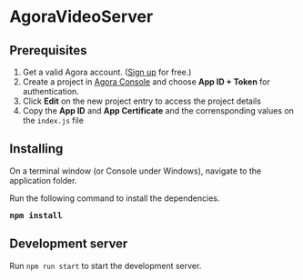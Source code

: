 # AgoraVideoServer

## Prerequisites

1. Get a valid Agora account. ([Sign up](https://sso.agora.io/en/signup) for free.)
2. Create a project in [Agora Console](https://console.agora.io/) and choose **App ID + Token** for authentication.
3. Click **Edit** on the new project entry to access the project details
4. Copy the **App ID** and **App Certificate** and the corrensponding values on the `index.js` file

## Installing

On a terminal window (or Console under Windows), navigate to the application folder.

Run the following command to install the dependencies.
<strong><pre>npm install</pre></strong>

## Development server

Run `npm run start` to start the development server.


